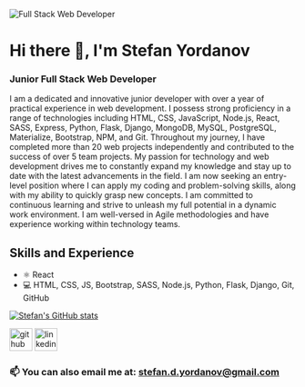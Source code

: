 ![Full Stack Web Developer](https://drive.google.com/file/d/1XoEuO-xk9QcI3VgchezHZWlWNYolTYVS/view?usp=sharing)

# Hi there 👋, I'm Stefan Yordanov
### Junior Full Stack Web Developer


I am a dedicated and innovative junior developer with over a year of practical experience in web development. I possess strong proficiency in a range of technologies including HTML, CSS, JavaScript, Node.js, React, SASS, Express, Python, Flask, Django, MongoDB, MySQL, PostgreSQL, Materialize, Bootstrap, NPM, and Git.
Throughout my journey, I have completed more than 20 web projects independently and contributed to the success of over 5 team projects. My passion for technology and web development drives me to constantly expand my knowledge and stay up to date with the latest advancements in the field.
I am now seeking an entry-level position where I can apply my coding and problem-solving skills, along with my ability to quickly grasp new concepts. I am committed to continuous learning and strive to unleash my full potential in a dynamic work environment.
I am well-versed in Agile methodologies and have experience working within technology teams.


## Skills and Experience
* ⚛ React
* 💻 HTML, CSS, JS, Bootstrap, SASS, Node.js, Python, Flask, Django, Git, GitHub



[![Stefan's GitHub stats](https://github-readme-stats.vercel.app/api?username=steff880)](https://github.com/anuraghazra/github-readme-stats)

[<img src='https://cdn.jsdelivr.net/npm/simple-icons@3.0.1/icons/github.svg' alt='github' height='40'>](https://github.com/steff880)  [<img src='https://cdn.jsdelivr.net/npm/simple-icons@3.0.1/icons/linkedin.svg' alt='linkedin' height='40'>](https://www.linkedin.com/in/https://www.linkedin.com/in/steff-yordanov-web-dev//)  

### 📫 You can also email me at: stefan.d.yordanov@gmail.com

<!-- ## Examples of Work

<img src="https://github.com/steff880/MS4-theDOM/raw/main/docs/images/responsive1.png" width="250px"/>
 -->
<!--
**steff880/steff880** is a ✨ _special_ ✨ repository because its `README.md` (this file) appears on your GitHub profile.

Here are some ideas to get you started:

- 🔭 I’m currently working on ...
- 🌱 I’m currently learning ...
- 👯 I’m looking to collaborate on ...
- 🤔 I’m looking for help with ...
- 💬 Ask me about ...
- 📫 How to reach me: ...
- 😄 Pronouns: ...
- ⚡ Fun fact: ...
-->
